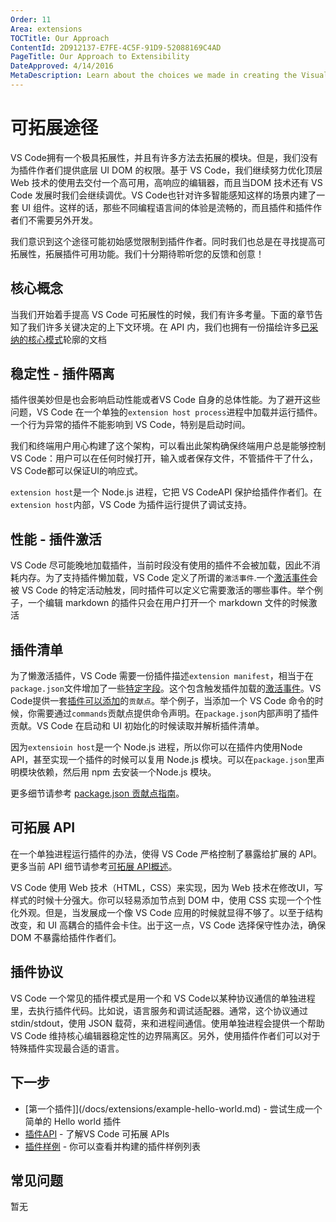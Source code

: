 ```yaml
---
Order: 11
Area: extensions
TOCTitle: Our Approach
ContentId: 2D912137-E7FE-4C5F-91D9-52088169C4AD
PageTitle: Our Approach to Extensibility
DateApproved: 4/14/2016
MetaDescription: Learn about the choices we made in creating the Visual Studio Code extension (plug-in) model.
---
```


# 可拓展途径

VS Code拥有一个极具拓展性，并且有许多方法去拓展的模块。但是，我们没有为插件作者们提供底层 UI DOM 的权限。基于 VS Code，我们继续努力优化顶层 Web 技术的使用去交付一个高可用，高响应的编辑器，而且当DOM 技术还有 VS Code 发展时我们会继续调优。VS Code也针对许多智能感知这样的场景内建了一套 UI 组件。这样的话，那些不同编程语言间的体验是流畅的，而且插件和插件作者们不需要另外开发。

我们意识到这个途径可能初始感觉限制到插件作者。同时我们也总是在寻找提高可拓展性，拓展插件可用功能。我们十分期待聆听您的反馈和创意！

## 核心概念

当我们开始着手提高 VS Code 可拓展性的时候，我们有许多考量。下面的章节告知了我们许多关键决定的上下文环境。在 API 内，我们也拥有一份描绘许多[已采纳的核心模式](/docs/extensions/patterns-and-principles.md)轮廓的文档

## 稳定性 - 插件隔离

插件很美妙但是也会影响启动性能或者VS Code 自身的总体性能。为了避开这些问题，VS Code 在一个单独的`extension host process`进程中加载并运行插件。一个行为异常的插件不能影响到 VS Code，特别是启动时间。

我们和终端用户用心构建了这个架构，可以看出此架构确保终端用户总是能够控制 VS Code：用户可以在任何时候打开，输入或者保存文件，不管插件干了什么，VS Code都可以保证UI的响应式。

`extension host`是一个 Node.js 进程，它把 VS CodeAPI 保护给插件作者们。在 `extension host`内部，VS Code 为插件运行提供了调试支持。

## 性能 - 插件激活

VS Code 尽可能晚地加载插件，当前时段没有使用的插件不会被加载，因此不消耗内存。为了支持插件懒加载，VS Code 定义了所谓的`激活事件`.一个[激活事件](/docs/extensionAPI/activation-events.md)会被 VS Code 的特定活动触发，同时插件可以定义它需要激活的哪些事件。举个例子，一个编辑 markdown 的插件只会在用户打开一个 markdown 文件的时候激活

## 插件清单

为了懒激活插件，VS Code 需要一份插件描述`extension manifest`，相当于在`package.json`文件增加了一些[特定字段](/docs/extensionAPI/extension-manifest.md)。这个包含触发插件加载的[激活事件](/docs/extensionAPI/activation-events.md)。VS Code提供一套[插件可以添加](/docs/extensionAPI/extension-points.md)的`贡献点`。举个例子，当添加一个 VS Code 命令的时候，你需要通过`commands`贡献点提供命令声明。在`package.json`内部声明了插件贡献。VS Code 在启动和 UI 初始化的时候读取并解析插件清单。

因为`extensioin host`是一个 Node.js 进程，所以你可以在插件内使用Node API，甚至实现一个插件的时候可以复用 Node.js 模块。可以在`package.json`里声明模块依赖，然后用 npm 去安装一个Node.js 模块。

更多细节请参考 [package.json 贡献点指南](/docs/extensionAPI/extension-points.md)。

## 可拓展 API

在一个单独进程运行插件的办法，使得 VS Code 严格控制了暴露给扩展的 API。更多当前 API 细节请参考[可拓展 API概述](/docs/extensionAPI/overview.md)。

VS Code 使用 Web 技术（HTML，CSS）来实现，因为 Web 技术在修改UI，写样式的时候十分强大。你可以轻易添加节点到 DOM 中，使用 CSS 实现一个个性化外观。但是，当发展成一个像 VS Code 应用的时候就显得不够了。以至于结构改变，和 UI 高耦合的插件会卡住。出于这一点，VS Code 选择保守性办法，确保 DOM 不暴露给插件作者们。

## 插件协议

VS Code 一个常见的插件模式是用一个和 VS Code以某种协议通信的单独进程里，去执行插件代码。比如说，语言服务和调试适配器。通常，这个协议通过stdin/stdout，使用 JSON 载荷，来和进程间通信。使用单独进程会提供一个帮助 VS Code 维持核心编辑器稳定性的边界隔离区。另外，使用插件作者们可以对于特殊插件实现最合适的语言。

## 下一步

* [第一个插件]](/docs/extensions/example-hello-world.md) - 尝试生成一个简单的 Hello world 插件
* [插件API](/docs/extensionAPI/overview.md) - 了解VS Code 可拓展 APIs
* [插件样例](/docs/tools/samples.md) - 你可以查看并构建的插件样例列表

## 常见问题

暂无

